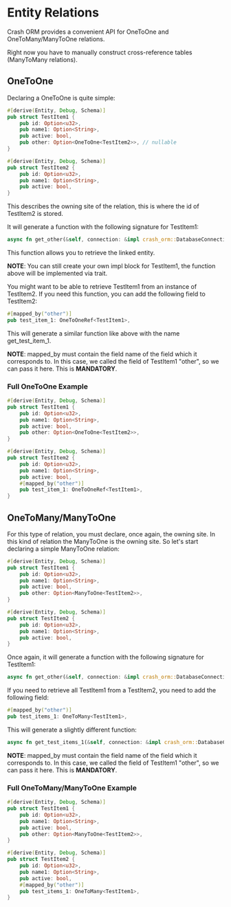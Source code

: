 # Entity Relations

Crash ORM provides a convenient API for OneToOne and OneToMany/ManyToOne relations.

Right now you have to manually construct cross-reference tables (ManyToMany relations).

## OneToOne

Declaring a OneToOne is quite simple:

```rust
#[derive(Entity, Debug, Schema)]
pub struct TestItem1 {
    pub id: Option<u32>,
    pub name1: Option<String>,
    pub active: bool,
    pub other: Option<OneToOne<TestItem2>>, // nullable
}

#[derive(Entity, Debug, Schema)]
pub struct TestItem2 {
    pub id: Option<u32>,
    pub name1: Option<String>,
    pub active: bool,
}
```

This describes the owning site of the relation, this is where the id of TestItem2 is stored.

It will generate a function with the following signature for TestItem1:

```rust
async fn get_other(&self, connection: &impl crash_orm::DatabaseConnection) -> crash_orm::Result<Option<TestItem2>>;
```

This function allows you to retrieve the linked entity.

**NOTE**: You can still create your own impl block for TestItem1, the function above will be implemented via trait.

You might want to be able to retrieve TestItem1 from an instance of TestItem2.
If you need this function, you can add the following field to TestItem2:

```rust
#[mapped_by("other")]
pub test_item_1: OneToOneRef<TestItem1>,
```

This will generate a similar function like above with the name get_test_item_1.

**NOTE**: mapped_by must contain the field name of the field which it corresponds to. 
In this case, we called the field of TestItem1 "other", so we can pass it here. 
This is **MANDATORY**.

### Full OneToOne Example
```rust
#[derive(Entity, Debug, Schema)]
pub struct TestItem1 {
    pub id: Option<u32>,
    pub name1: Option<String>,
    pub active: bool,
    pub other: Option<OneToOne<TestItem2>>,
}

#[derive(Entity, Debug, Schema)]
pub struct TestItem2 {
    pub id: Option<u32>,
    pub name1: Option<String>,
    pub active: bool,
    #[mapped_by("other")]
    pub test_item_1: OneToOneRef<TestItem1>,
}
```

## OneToMany/ManyToOne

For this type of relation, you must declare, once again, the owning site.
In this kind of relation the ManyToOne is the owning site.
So let's start declaring a simple ManyToOne relation:

```rust
#[derive(Entity, Debug, Schema)]
pub struct TestItem1 {
    pub id: Option<u32>,
    pub name1: Option<String>,
    pub active: bool,
    pub other: Option<ManyToOne<TestItem2>>,
}

#[derive(Entity, Debug, Schema)]
pub struct TestItem2 {
    pub id: Option<u32>,
    pub name1: Option<String>,
    pub active: bool,
}
```

Once again, it will generate a function with the following signature for TestItem1:

```rust
async fn get_other(&self, connection: &impl crash_orm::DatabaseConnection) -> crash_orm::Result<Option<TestItem2>>;
```

If you need to retrieve all TestItem1 from a TestItem2, you need to add the following field:

```rust
#[mapped_by("other")]
pub test_items_1: OneToMany<TestItem1>,
```

This will generate a slightly different function:

```rust
async fn get_test_items_1(&self, connection: &impl crash_orm::DatabaseConnection) -> crash_orm::Result<Vec<TestItem1>>;
```

**NOTE**: mapped_by must contain the field name of the field which it corresponds to.
In this case, we called the field of TestItem1 "other", so we can pass it here.
This is **MANDATORY**.

### Full OneToMany/ManyToOne Example
```rust
#[derive(Entity, Debug, Schema)]
pub struct TestItem1 {
    pub id: Option<u32>,
    pub name1: Option<String>,
    pub active: bool,
    pub other: Option<ManyToOne<TestItem2>>,
}

#[derive(Entity, Debug, Schema)]
pub struct TestItem2 {
    pub id: Option<u32>,
    pub name1: Option<String>,
    pub active: bool,
    #[mapped_by("other")]
    pub test_items_1: OneToMany<TestItem1>,
}
```


